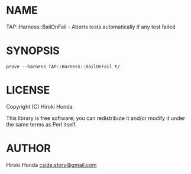 # NAME

TAP::Harness::BailOnFail - Aborts tests automatically if any test failed

# SYNOPSIS

    prove --harness TAP::Harness::BailOnFail t/

# LICENSE

Copyright (C) Hiroki Honda.

This library is free software; you can redistribute it and/or modify
it under the same terms as Perl itself.

# AUTHOR

Hiroki Honda <cside.story@gmail.com>
